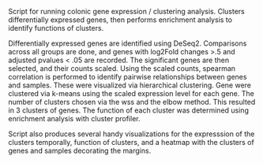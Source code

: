 Script for running colonic gene expression / clustering analysis. Clusters differentially expressed genes, then performs enrichment analysis to identify functions of clusters. 

Differentially expressed genes are identified using DeSeq2. Comparisons across all groups are done, and genes with log2Fold changes >.5 and adjusted pvalues < .05 are recorded. The significant genes are then selected, and their counts scaled. Using the scaled counts, spearman correlation is performed to identify pairwise relationships between genes and samples. These were visualized via hierarchical clustering. Gene were clustered via k-means using the scaled expression level for each gene. The number of clusters chosen via the wss and the elbow method. This resulted in 3 clusters of genes. The function of each cluster was determined using enrichment analysis with cluster profiler. 

Script also produces several handy visualizations for the expresssion of the clusters temporally, function of clusters, and a heatmap with the clusters of genes and samples decorating the margins. 
